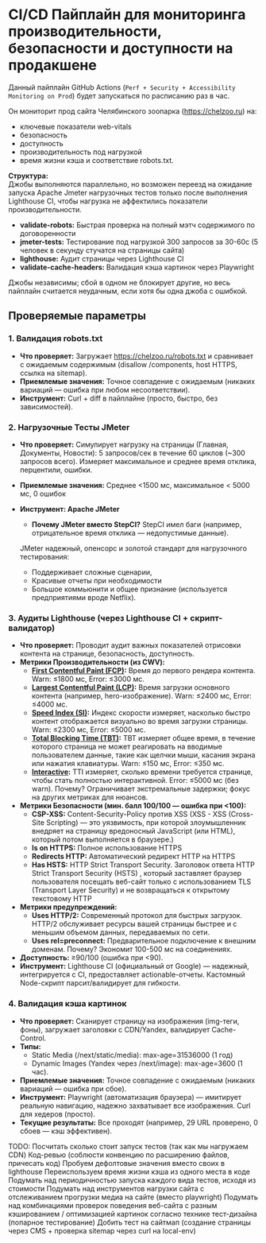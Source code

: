 # CI/CD Пайплайн для мониторинга производительности, безопасности и доступности на продакшене

Данный пайплайн GitHub Actions (`Perf + Security + Accessibility Monitoring on Prod`) будет запускаться по расписанию раз в час. 

Он мониторит прод сайта Челябинского зоопарка (https://chelzoo.ru) на:
- ключевые показатели web-vitals
- безопасность
- доступность 
- производительность под нагрузкой 
- время жизни кэша и соответствие robots.txt. 

**Структура:**  
Джобы выполняются параллельно, но возможен переезд на ожидание запуска Apache Jmeter нагрузочных тестов только после выполнения Lighthouse CI, чтобы нагрузка не аффектились показатели производительности.

- **validate-robots:** Быстрая проверка на полный мэтч содержимого по договоренности  
- **jmeter-tests:** Тестирование под нагрузкой 300 запросов за 30-60с (5 человек в секунду стучатся на страницы сайта)
- **lighthouse:** Аудит страницы через Lighthouse CI
- **validate-cache-headers:** Валидация кэша картинок через Playwright

Джобы независимы; сбой в одном не блокирует другие, но весь пайплайн считается неудачным, если хотя бы одна джоба с ошибкой.

## Проверяемые параметры

### 1. Валидация robots.txt
- **Что проверяет:** Загружает https://chelzoo.ru/robots.txt и сравнивает с ожидаемым содержимым (disallow /components, host HTTPS, ссылка на sitemap).  
- **Приемлемые значения:** Точное совпадение с ожидаемым (никаких вариаций — ошибка при любом несоответствии).  
- **Инструмент:** Curl + diff в пайплайне (просто, быстро, без зависимостей).

### 2. Нагрузочные Тесты JMeter
- **Что проверяет:** Симулирует нагрузку на страницы (Главная, Документы, Новости): 5 запросов/сек в течение 60 циклов (~300 запросов всего). Измеряет максимальное и среднее время отклика, перцентили, ошибки.  
- **Приемлемые значения:** Среднее <1500 мс, максимальное < 5000 мс,  0 ошибок  

- **Инструмент: Apache JMeter**  
  - **Почему JMeter вместо StepCI?** StepCI имел баги (например, отрицательное время отклика — недопустимые данные). 
  
  JMeter надежный, опенсорс и золотой стандарт для нагрузочного тестирования: 
  - Поддерживает сложные сценарии, 
  - Красивые отчеты при необходимости
  - Большое коммьюнити и общее признание (используется предприятиями вроде Netflix). 


### 3. Аудиты Lighthouse (через Lighthouse CI +  скрипт-валидатор)
- **Что проверяет:** Проводит аудит важных показателей отрисовки контента на странице, безопасность, доступность.   
- **Метрики Производительности (из CWV):**  
  - **[First Contentful Paint (FCP)](https://developer.chrome.com/docs/lighthouse/performance/first-contentful-paint?hl=ru):** Время до первого рендера контента. Warn: ≤1800 мс, Error: ≤3000 мс. 
  - **[Largest Contentful Paint (LCP)](https://developer.chrome.com/docs/lighthouse/performance/largest-contentful-paint?hl=ru):** Время загрузки основного контента (например, hero-изображение). Warn: ≤2400 мс, Error: ≤4000 мс.
  - **[Speed Index (SI)](https://developer.chrome.com/docs/lighthouse/performance/speed-index?hl=ru):** Индекс скорости измеряет, насколько быстро контент отображается визуально во время загрузки страницы. Warn: ≤2300 мс, Error: ≤5000 мс. 
  - **[Total Blocking Time (TBT)](https://developer.chrome.com/docs/lighthouse/performance/lighthouse-total-blocking-time?hl=ru):** TBT измеряет общее время, в течение которого страница не может реагировать на вводимые пользователем данные, такие как щелчки мыши, касания экрана или нажатия клавиатуры.
   Warn: ≤150 мс, Error: ≤350 мс.
  - **[Interactive](https://developer.chrome.com/docs/lighthouse/performance/interactive?hl=ru):** TTI измеряет, сколько времени требуется странице, чтобы стать полностью интерактивной.  Error: ≤5000 мс (без warn). Почему? Ограничивает экстремальные задержки; фокус на других метриках для нюансов.  
- **Метрики Безопасности (мин. балл 100/100 — ошибка при <100):**  
  - **CSP-XSS:** Content-Security-Policy против XSS (XSS - XSS (Cross-Site Scripting) — это уязвимость, при которой злоумышленник внедряет на страницу вредоносный JavaScript (или HTML), который потом выполняется в браузере.)
  - **Is on HTTPS:** Полное использование HTTPS
  - **Redirects HTTP:** Автоматический редирект HTTP на HTTPS  
  - **Has HSTS:** HTTP Strict Transport Security. 
  Заголовок ответа HTTP Strict Transport Security (HSTS) , который заставляет браузер пользователя посещать веб-сайт только с использованием TLS (Transport Layer Security) и не возвращаться к открытому текстовому HTTP 
- **Метрики предупреждений:**  
  - **Uses HTTP/2:** Современный протокол для быстрых загрузок. HTTP/2 обслуживает ресурсы вашей страницы быстрее и с меньшим объемом данных, передаваемых по сети.
  - **Uses rel=preconnect:** Предварительное подключение к внешним доменам. Почему? Экономит 100-500 мс на соединениях.  
- **Доступность:** ≥90/100 (ошибка при <90).
- **Инструмент:** Lighthouse CI (официальный от Google) — надежный, интегрируется с CI, предоставляет actionable-отчеты. Кастомный Node-скрипт парсит/валидирует для гибкости.  

### 4. Валидация кэша картинок
- **Что проверяет:** Сканирует страницу на изображения (img-теги, фоны), загружает заголовки с CDN/Yandex, валидирует Cache-Control.  
- **Типы:**  
  - Static Media (/next/static/media): max-age=31536000 (1 год) 
  - Dynamic Images (Yandex через /next/image): max-age=3600 (1 час). 
- **Приемлемые значения:** Точное совпадение с ожидаемым (никаких вариаций — ошибка при сбое).  
- **Инструмент:** Playwright (автоматизация браузера) — имитирует реальную навигацию, надежно захватывает все изображения. Curl для хедеров (просто).  
- **Текущие результаты:** Все проходят (например, 29 URL проверено, 0 сбоев — кэш эффективен).


TODO:
Посчитать сколько стоит запуск тестов (так как мы нагружаем CDN)
Код-ревью (соблюсти конвенцию по расширению файлов, причесать код)
Пробуем дефолтовые значения вместо своих в lighthouse
Переиспользуем время жизни кэша из одного места в коде
Подумать над периодичностью запуска каждого вида тестов, исходя из стоимости
Подумать над инструментов нагрузки сайта с отслеживанием прогрузки медиа на сайте (вместо playwright)
Подумать над комбинациями проверок поведения веб-сайта с разным кэшированием / оптимизацией картинок согласно технике тест-дизайна (попарное тестирование)
Добить тест на сайтмап (создание страницы через CMS + проверка sitemap через curl на local-env)


